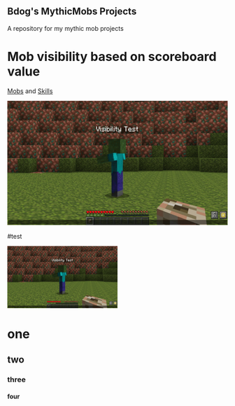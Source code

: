 ## Bdog's MythicMobs Projects
A repository for my mythic mob projects

# Mob visibility based on scoreboard value 
[Mobs](Mobs/VisibilityMob.yml) and [Skills](Skills/VisibilitySkills.yml)


![](https://github.com/01bdog20/MythicMobsProjects/blob/main/gifs/visibility.gif)

#test

<img src="/gifs/visibility.gif" alt="Visibility based on scoreboard value 1 or 0" width="50%" height="50%">  

# one
## two
### three
#### four
